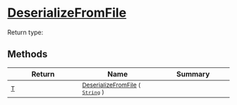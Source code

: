 # [DeserializeFromFile](./NetCoreSerializationHelper-100664086.md)


Return type:
## Methods

| Return | Name | Summary | 
| --- | --- | --- | 
| <sub>[T](./NetCoreSerializationHelper-100664086.md)</sub><img width=200/>| <sub>[DeserializeFromFile](./NetCoreSerializationHelper-100664086.md) ( [`String`](https://docs.microsoft.com/en-us/dotnet/api/System.String) )</sub>| <sub></sub><img width=200/>| <br>


